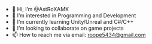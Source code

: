 - 👋 Hi, I’m @AstRoXAMK
- 👀 I’m interested in Programming and Development
- 🌱 I’m currently learning Unity/Unreal and C#/C++
- 💞️ I’m looking to collaborate on game projects
- 📫 How to reach me via email: roope5434@gmail.com

<!---
AstRoXAMK/AstRoXAMK is a ✨ special ✨ repository because its `README.md` (this file) appears on your GitHub profile.
You can click the Preview link to take a look at your changes.
--->
